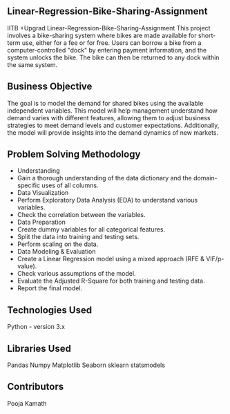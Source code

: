 
## Linear-Regression-Bike-Sharing-Assignment
IITB +Upgrad Linear-Regression-Bike-Sharing-Assignment 
This project involves a bike-sharing system where bikes are made available for short-term use, either for a fee or for free. Users can borrow a bike from a computer-controlled "dock" by entering payment information, and the system unlocks the bike. The bike can then be returned to any dock within the same system.

## Business Objective
The goal is to model the demand for shared bikes using the available independent variables. This model will help management understand how demand varies with different features, allowing them to adjust business strategies to meet demand levels and customer expectations. Additionally, the model will provide insights into the demand dynamics of new markets.

## Problem Solving Methodology
-  Understanding
- Gain a thorough understanding of the data dictionary and the domain-specific uses of all columns.
- Data Visualization
- Perform Exploratory Data Analysis (EDA) to understand various variables.
- Check the correlation between the variables.
- Data Preparation
- Create dummy variables for all categorical features.
- Split the data into training and testing sets.
- Perform scaling on the data.
- Data Modeling & Evaluation
- Create a Linear Regression model using a mixed approach (RFE & VIF/p-value).
- Check various assumptions of the model.
- Evaluate the Adjusted R-Square for both training and testing data.
- Report the final model.


## Technologies Used
Python - version 3.x


## Libraries Used
Pandas
Numpy
Matplotlib
Seaborn
sklearn
statsmodels

## Contributors
Pooja Kamath
